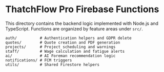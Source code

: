 # ThatchFlow Pro Firebase Functions

This directory contains the backend logic implemented with Node.js and TypeScript.
Functions are organized by feature areas under `src/`.

```
auth/          # Authentication helpers and GDPR delete
quotes/        # Quote creation and PDF generation
projects/      # Project scheduling and warnings
staff/         # Wage calculation and fatigue alerts
ai/            # AI Foreman recommendation logic
notifications/ # FCM triggers
utils/         # Shared Firestore helpers
```
